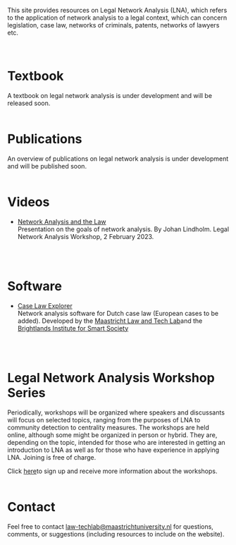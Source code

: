 This site provides resources on Legal Network Analysis (LNA), which refers to the application of network analysis to a legal context, which can concern legislation, case law, networks of criminals, patents, networks of lawyers etc.
<br>
<br>
<br>

# Textbook
A textbook on legal network analysis is under development and will be released soon.
<br>
<br>

# Publications
An overview of publications on legal network analysis is under development and will be published soon.
<br>
<br>

# Videos
* [Network Analysis and the Law](https://play.umu.se/media/t/0_xvu5g1bd)<br>
Presentation on the goals of network analysis. By Johan Lindholm. Legal Network Analysis Workshop, 2 February 2023.
<br>
<br>

# Software
* [Case Law Explorer](https://maastrichtlawtech.github.io/case-explorer-ui/#/userguide/)<br>
Network analysis software for Dutch case law (European cases to be added). Developed by the [Maastricht Law and Tech Lab](https://www.maastrichtuniversity.nl/about-um/faculties/law/research/law-and-tech-lab)and the [Brightlands Institute for Smart Society](https://www.biss-institute.com/)
<br>
<br>

# Legal Network Analysis Workshop Series
Periodically, workshops will be organized where speakers and discussants will focus on selected topics, ranging from the purposes of LNA to community detection to centrality measures. The workshops are held online, although some might be organized in person or hybrid. They are, depending on the topic, intended for those who are interested in getting an introduction to LNA as well as for those who have experience in applying LNA. Joining is free of charge.

Click [here](https://c.spotler.com/ct/m5/k1/EJJ7KbjBI1CR6ORcqYgaKOspc-5jsaq35vFth5Lo1pTSWaj2fuxModjZebh8-SW2/tHkiJ7wgyidPhXY)to sign up and receive more information about the workshops.
<br>
<br>

# Contact
Feel free to contact law-techlab@maastrichtuniversity.nl for questions, comments, or suggestions (including resources to include on the website).
